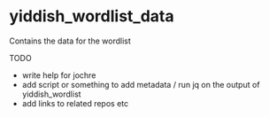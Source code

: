 # yiddish_wordlist_data
Contains the data for the wordlist

TODO
- write help for jochre
- add script or something to add metadata / run jq on the output of yiddish_wordlist
- add links to related repos etc

